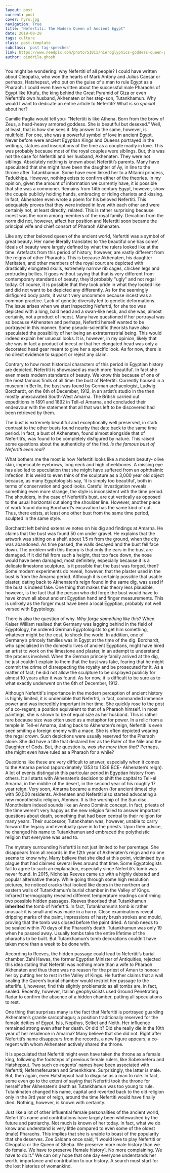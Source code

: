 ```yaml
---
layout: post
current: post
cover: hyro.jpg
navigation: True
title: "Nefertiti: The Modern Queen of Ancient Egypt"
date: 2019-08-28
tags: culture
class: post-template
subclass: 'post tag-speeches'
link: https://www.needpix.com/photo/51011/hieroglyphics-goddess-queen-pharaonic-pharaohs-grave-valley-of-the-kings-tomb-painting-mural
author: oindrila.ghosh
---
```

You might be wondering: why Nefertiti of all people? I could have written about Cleopatra, who won the hearts of Mark Antony and Julius Caesar or perhaps, Hatshepsut, who put on the guise of a man to rule Egypt as a Pharaoh. I could even have written about the successful male Pharaohs of Egypt like Khufu, the king behind the Great Pyramid of Giza or even Nefertiti’s own husband, Akhenaten or her step-son, Tutankhamun. Why would I want to dedicate an entire article to Nefertiti? What is so *special* about her?

  

Camille Paglia would tell you- “Nefertiti is like Athena. Born from the brow of Zeus, a head-heavy armored goddess. She is beautiful but desexed.” Well, at least, that is how she sees it. My answer to the same, however, is multifold. For one, she was a powerful symbol of love in ancient Egypt. Never before were ancient Egyptian Kings and Queens portrayed in the writings, statues and inscriptions of the time as a couple madly in love. This was probably because most of the royal couples were siblings. But, this was not the case for Nefertiti and her husband, Akhenaten. They were not siblings. Absolutely nothing is known about Nefertiti’s parents. Many have speculated that she might have been the daughter of Ay, in line to the throne after Tutankhamun. Some have even linked her to a Mitanni princess, Tadukhipa. However, nothing exists to confirm either of the theories. In my opinion, given the amount of information we currently have, it is possible that she was a commoner. Remains from 14th century Egypt, however, show the couple publicly holding hands, embracing or riding chariots and kissing. In fact, Akhenaten even wrote a poem for his beloved Nefertiti. This adequately proves that they were indeed in love with each other and were certainly not, at least directly, related. This is rather surprising because incest was the norm among members of the royal family. Deviation from the norm did not, however, affect her position and Nefertiti soon became the principal wife and chief consort of Pharaoh Akhenaten.

  

Like any other beloved queen of the ancient world, Nefertiti was a symbol of great beauty. Her name literally translates to ‘the beautiful one has come’. Ideals of beauty were largely defined by what the rulers looked like at the time. Artefacts from this period of history, however, are vastly different from the reigns of other Pharaohs. This is because Akhenaten, his daughter Meritaten, and other members of the royal court are depicted with drastically elongated skulls, extremely narrow rib cages, chicken legs and protruding bellies. It goes without saying that that is very different from contemporary standards of beauty, they’d probably "ugly" and not regal today. Of course, it is possible that they took pride in what they looked like and did not want to be depicted any differently. As for the seemingly disfigured body parts, it wasn’t very uncommon because incest was a common practice. Lack of genetic diversity led to genetic deformations. The issue arises when we start inspecting Nefertiti, for she too was depicted with a long, bald head and a swan-like neck, and she was, almost certainly, not a product of incest. Many have questioned if her portrayal was so because Akhenaten and perhaps, Nefertiti herself wanted to be portrayed in this manner. Some pseudo-scientific theorists have also speculated the possibility of her being an extraterrestrial being. This would indeed explain her unusual looks. It is, however, in my opinion, likely that she was in fact a product of incest or that her elongated head was only a decorated head gear meant to give her a specific look. As for now, there is no direct evidence to support or reject any claim.

  

Contrary to how most historical characters of this period in Egyptian history are depicted, Nefertiti is showcased as much more ‘beautiful’. In fact she even meets modern standards of beauty. We know this because of one of the most famous finds of all time: the bust of Nefertiti. Currently housed in a museum in Berlin, the bust was found by German archaeologist, Ludwig Borchardt, on the 6th of December, 1912, in an artist’s studio in the then mostly unexcavated South-West Amarna. The British carried out expeditions in 1891 and 1892 in Tell-el Amarna, and concluded their endeavour with the statement that all that was left to be discovered had been retrieved by them.

  

The bust is extremely beautiful and exceptionally well preserved, in stark contrast to the other busts found nearby that date back to the same time period. In fact, a bust of Akhenaten, found almost alongside that of Nefertiti’s, was found to be completely disfigured by nature. This raised some questions about the authenticity of the find. *Is the famous bust of Nefertiti even real?*

  

What bothers me the most is how Nefertiti looks like a modern beauty- olive skin, impeccable eyebrows, long neck and high cheekbones. A missing eye has also led to speculation that she might have suffered from an ophthalmic infection. It is weird to even think of the sculpture as a 3,000 year old object because, as many Egyptologists say, ‘it is simply too beautiful’, both in terms of conservation and good looks. Careful investigation reveals something even more strange, the style is inconsistent with the time period. The shoulders, in the case of Nefertiti’s bust, are cut vertically as opposed to the usual horizontal cut along the shoulder line. However, another piece of work found during Borchardt’s excavation has the same kind of cut. Thus, there exists, at least one other bust from the same time period, sculpted in the same style.

  

Borchardt left behind extensive notes on his dig and findings at Amarna. He claims that the bust was found 50 cm under gravel. He explains that the artwork was sitting on a shelf, about 1.5 m from the ground, when the city was abandoned. As time passed, the walls decayed and the bust fell face down. The problem with this theory is that only the ears in the bust are damaged. If it did fall from such a height, that too face down, the nose would have been damaged, most definitely, especially because it is a delicate limestone sculpture. Is it possible that the bust was forged, then? Some modern experiments do reveal, however, that the plaster used in the bust is from the Amarna period. Although it is certainly possible that usable plaster, dating back to Akhenaten’s reign found in the same dig, was used if the bust is indeed fake. One thing that makes this theory less plausible, however, is the fact that the person who did forge the bust would have to have known all about ancient Egyptian hand and finger measurements. This is unlikely as the forger must have been a local Egyptian, probably not well versed with Egyptology.

  

There is also the question of why. *Why forge something like this?* When Kaiser William realised that Germany was lagging behind in the field of Egyptology, he ordered German Egyptologists to get him something, whatever might be the cost, to shock the world. In addition, one of Germany’s princely families was in Egypt at the time of the dig. Borchardt, who specialised in the domestic lives of ancient Egyptians, might have hired an artist to work on the limestone and plaster, in an attempt to understand the process involved. When the German princely family arrived at the dig, he just couldn’t explain to them that the bust was fake, fearing that he might commit the crime of disrespecting the royalty and be prosecuted for it. As a matter of fact, he did not allow the sculpture to be displayed publicly for almost 10 years after it was found. As for now, it is difficult to be sure as to what exactly underwent on the 6th of December, 1912.

  

Although Nefertiti's importance in the modern perception of ancient history is highly limited, it is undeniable that Nefertiti, in fact, commanded immense power and was incredibly important in her time. She quickly rose to the post of a co-regent; a position equivalent to that of a Pharaoh himself. In most paintings, she is shown to be of equal size as her husband. This is rather rare because size was often used as a metaphor for power. In a relic from a temple in Tell-el Amarna, dating back to Akhenaten’s reign, Nefertiti is even seen smiting a foreign enemy with a mace. She is often depicted wearing the regal crown. Such depictions were usually reserved for the Pharaoh alone. She did have a title that declared her as the Ruler of the Nile and the Daughter of Gods. But, the question is, *was she more than that?* Perhaps, she might even have ruled as a Pharaoh for a while?

  

Questions like these are very difficult to answer, especially when it comes to the Amarna period (approximately 1353 to 1336 BCE- Akhenaten’s reign). A lot of events distinguish this particular period in Egyptian history from others. It all starts with Akhenaten’s decision to shift the capital to Tell-el Amarna, in the middle of the desert, in the second year of his roughly 17 year reign. Very soon, Amarna became a modern (for ancient times) city with 50,000 residents. Akhenaten and Nefertiti also started advocating a new monotheistic religion, Atenism. It is the worship of the Sun disc. Monotheism indeed sounds like an Anno Dominic concept. In fact, priests of the time weren’t very happy as the new religion failed to answer important questions about death, something that had been central to their religion for many years. Their successor, Tutankhaten was, however, unable to carry forward the legacy and eventually gave in to the priests. Upon their advice, he changed his name to Tutankhamun and embraced the polytheistic religion that everyone was used to.

  

The mystery surrounding Nefertiti is not just limited to her parentage. She disappears from all records in the 12th year of Akhenaten’s reign and no one seems to know why. Many believe that she died at this point, victimised by a plague that had claimed several lives around that time. Some Egyptologists fail to agree to such an explanation, especially since Nefertiti’s tomb was never found. In 2015, Nicholas Reeves came up with a highly debated and popular alternative theory. While going through some high resolution pictures, he noticed cracks that looked like doors in the northern and eastern walls of Tutankhamun’s burial chamber in the Valley of Kings. Infrared thermography revealed different temperature readings confirming two possible hidden passages. Reeves theorised that Tutankhamun **inherited** the tomb of Nefertiti. In fact, Tutankhamun’s tomb is rather unusual: it is small and was made in a hurry. Close examinations reveal dripping marks of the paint, impressions of hasty brush strokes and mould, proving that the tomb was closed before the paint dried. A tomb needs to be sealed within 70 days of the Pharaoh’s death. Tutankhamun was only 19 when he passed away. Usually tombs take the entire lifetime of the pharaohs to be built. But Tutankhamun’s tomb decorations couldn’t have taken more than a week to be done with.

  

According to Reeves, the hidden passage could lead to Nefertiti’s burial chamber. Zahi Hawas, the former Egyptian Minister of Antiquities, rejected this idea stating that Nefertiti was nothing more than a wife to Pharaoh Akhenaten and thus there was no reason for the priest of Amun to honour her by putting her to rest in the Valley of Kings. He further claims that a wall sealing the Queen’s burial chamber would restrict her passage to the afterlife. I, however, find this slightly problematic as all tombs are, in fact, sealed. Recently, however, Italian geophysicists used Ground Penetrating Radar to confirm the absence of a hidden chamber, putting all speculations to rest.

  

One thing that surprises many is the fact that Nefertiti is portrayed guarding Akhenaten’s granite sarcophagus; a position traditionally reserved for the female deities of Egypt, Isis, Nepthys, Selket and Neith. Her influence remained strong even after her death. Or did it? Did she really die in the 10th year of her residence in Amarna? Many believe that she did not. Right after Nefertiti’s name disappears from the records, a new figure appears; a co-regent with whom Akhenaten actively shared the throne.

  

It is speculated that Nefertiti might even have taken the throne as a female king, following the footsteps of previous female rulers, like Sobekneferu and Hatshepsut. Two such co-regents’ names have been associated with Nefertiti; Neferneferuaten and Smenkhkare. Surprisingly, the latter is male. But, then again, even Hatshepsut had to disguise as a man to rule. In fact, some even go to the extent of saying that Nefertiti took the throne for herself after Akhenaten’s death as Tutankhamun was too young to rule. Tutankhaten changed his name, capital and reverted back to the old religion only in the 3rd year of reign, around the time Nefertiti would have finally died. Nothing, however, is known with certainty.

  

Just like a lot of other influential female personalities of the ancient world, Nefertiti's name and contributions have largely been whitewashed by the future and patriarchy. Not much is known of her today. In fact, what we do know and understand is very little compared to even some of the oldest (male) Pharaohs. This implies that she is unable to boast of the popularity that she deserves. Zoe Saldana once said, “I would love to play Nefertiti or Cleopatra or the Queen of Sheba. We preserve more male history than we do female. We have to preserve [female history]. No more complaining. We have to do it.” We can only hope that one day everyone understands her worth, importance and contribution to our history. A search must start for the lost histories of womankind.
